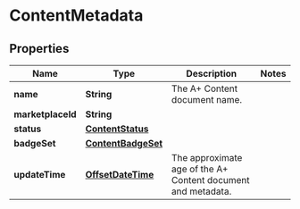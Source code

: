 # ContentMetadata

## Properties
Name | Type | Description | Notes
------------ | ------------- | ------------- | -------------
**name** | **String** | The A+ Content document name. | 
**marketplaceId** | **String** |  | 
**status** | [**ContentStatus**](ContentStatus.md) |  | 
**badgeSet** | [**ContentBadgeSet**](ContentBadgeSet.md) |  | 
**updateTime** | [**OffsetDateTime**](OffsetDateTime.md) | The approximate age of the A+ Content document and metadata. | 
